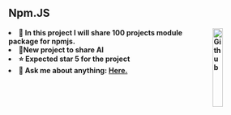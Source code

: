 </div>
<b class="width:10%">
<h2>Npm.JS</h2>
<img width="20%" align="right" alt="Github" src="https://encrypted-tbn0.gstatic.com/images?q=tbn:ANd9GcSJxew-w5aO5ARRdSYPxaPh2pwS7MuAnQ3A2xyEXSQBCUeb4rEV-qIb3-Sy_3X8QBGsBtk" />
<li><b>🔭 In this project I will share 100 projects module package for npmjs.</li>
<li><b>🌱New project to share AI</b></li>
<li><b>⭐ Expected star 5 for the project</b></li>
<li><b>💬 Ask me about anything:</b> <a href="https://discordapp.com/users/1070795507082985524">Here.</a></li>
